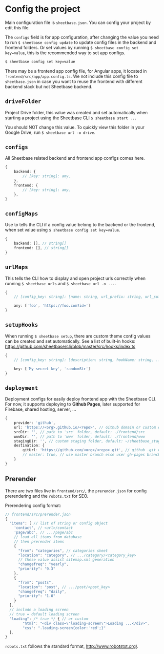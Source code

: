 # Config the project

Main configuration file is `sheetbase.json`. You can config your project by edit this file.

The `configs` field is for app configuration, after changing the value you need to run `$ sheetbase config update` to update config files in the backend and frontend folders. Or set values by running `$ sheetbase config set key=value`, this is the recommended way to set app configs.

```sh
$ sheetbase config set key=value
```

There may be a frontend app config file, for Angular apps, it located in `frontend/src/app/app.config.ts`. We not include this config file to `sheetbase.json` in case you want to reuse the frontend with different backend stack but not Sheetbase backend.

## `driveFolder`

Project Drive folder, this value was created and set automatically when starting a project using the Sheetbase CLI `$ sheetbase start ...`

You should NOT change this value. To quickly view this folder in your Google Drive, run `$ sheetbase url -o drive`.

## `configs`

All Sheetbase related backend and frontend app configs comes here.

```ts
{
    backend: {
        // [key: string]: any,
    },
    frontend: {
        // [key: string]: any,
    },
}
```

## `configMaps`

Use to tells the CLI if a config value belong to the backend or the frontend, when set value using `$ sheetbase config set key=value`.

```ts
{
    backend: [], // string[]
    frontend: [], // string[]
}
```

## `urlMaps`

This tells the CLI how to display and open project urls correctlly when running `$ sheetbase urls` and `$ sheetbase url -o ...`.

```ts
{
    // [config_key: string]: [name: string, url_prefix: string, url_suffix: string]

    any: ['foo', 'https://foo.com?id=']
}
```

## `setupHooks`

When running `$ sheetbase setup`, there are custom theme config values can be created and set automatically. See a list of built-in hooks: <https://github.com/sheetbase/cli/blob/master/src/hooks/index.ts>

```ts
{
    // [config_key: string]: [description: string, hookName: string, ... hook_args: []]

    key: ['My secret key', 'randomStr']
}
```

## `deployment`

Deployment configs for easily deploy frontend app with the Sheetbase CLI. For now, it supports deploying to **Github Pages**, later supported for Firebase, shared hosting, server, ...

```ts
{
    provider: 'github',
    url: 'https://<org>.github.io/<repo>', // Github domain or custom domain
    srcDir: '', // path to 'src' folder, default: ./frontend/src
    wwwDir: '', // path to 'www' folder, default: ./frontend/www
    stagingDir: '', // custom staging folder, default: ~/sheetbase_staging/<project_name>
    destination: {
        gitUrl: 'https://github.com/<org>/<repo>.git', // github .git url
        // master: true, // use master branch else user gh-pages branch
    }
}
```

## Prerender

There are two files live in `frontend/src/`, the `prerender.json` for config prerendering and the `robots.txt` for SEO.

Prerendering config format:

```ts
// frontend/src/prerender.json
{
  "items": [ // list of string or config object
    'contact', // <url>/contact
    'page/abc', // .../page/abc
    // load all items from database
    // then prerender items
    {
      "from": "categories", // categories sheet
      "location": "category", // .../category/<category_key>
      // these value assist sitemap.xml generation
      "changefreq": "yearly",
      "priority": "0.3"
    },
    {
      "from": "posts",
      "location": "post", // .../post/<post_key>
      "changefreq": "daily",
      "priority": "1.0"
    }
  ],
  // include a loading screen
  // true = default loading screen
  "loading": /* true */ { // or custom
        "html": "<div class=\"loading-screen\">Loading ...</div>",
        "css": ".loading-screen{color:'red';}"
  },
}
```

`robots.txt` follows the standard format, <http://www.robotstxt.org/>.